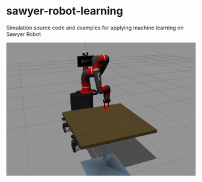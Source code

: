 # sawyer-robot-learning
Simulation source code and examples for applying machine learning on Sawyer Robot
<p align= "center">
  <img src="sawyer_gazebo_env/sawyer.png/">
</p>
